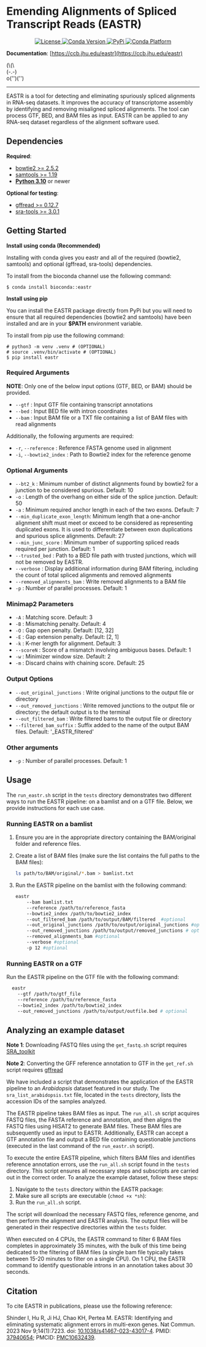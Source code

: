 # Emending Alignments of Spliced Transcript Reads (EASTR)

<p align="center">
<a href="https://github.com/ishinder/EASTR/blob/main/LICENSE" target="_blank">
    <img src="https://img.shields.io/conda/l/bioconda/eastr" alt="License">
</a>
<a href="https://anaconda.org/bioconda/eastr" target="_blank">
    <img src="https://img.shields.io/conda/v/bioconda/eastr" alt="Conda Version">
</a>
<a href="https://pypi.org/project/eastr" target="_blank">
    <img src="https://img.shields.io/pypi/v/eastr" alt="PyPi">
</a>
<a href="https://anaconda.org/bioconda/eastr/files" target="_blank">
    <img src="https://img.shields.io/conda/pn/bioconda/eastr" alt="Conda Platform">
</a>
</p>

**Documentation**: [https://ccb.jhu.edu/eastr](https://ccb.jhu.edu/eastr)

\(\\(\\\
\(-.-\)\
o\(''\)(''\)

---

EASTR is a tool for detecting and eliminating spuriously spliced alignments in
RNA-seq datasets. It improves the accuracy of transcriptome assembly by
identifying and removing misaligned spliced alignments. The tool can process
GTF, BED, and BAM files as input. EASTR can be applied to any RNA-seq dataset
regardless of the alignment software used.

## Dependencies

**Required**:

- [bowtie2 >= 2.5.2](https://github.com/BenLangmead/bowtie2)
- [samtools >= 1.19](https://github.com/samtools/samtools)
- [**Python 3.10**](https://www.python.org/downloads/) or newer

**Optional for testing**:

- [gffread >= 0.12.7](https://github.com/gpertea/gffread)
- [sra-tools >= 3.0.1](https://github.com/ncbi/sra-tools)

## Getting Started

**Install using conda (Recommended)**

Installing with conda gives you eastr and all of the required (bowtie2,
samtools) and optional (gffread, sra-tools) dependencies.

To install from the bioconda channel use the following command:

```shell
$ conda install bioconda::eastr
```

**Install using pip**

You can install the EASTR package directly from PyPi but you will need
to ensure that all required dependencies (bowtie2 and samtools) have been
installed and are in your **$PATH** environment variable.

To install from pip use the following command:

```shell
# python3 -m venv .venv # (OPTIONAL)
# source .venv/bin/activate # (OPTIONAL)
$ pip install eastr
```

### Required Arguments

**NOTE**: Only one of the below input options (GTF, BED, or BAM) should be
provided.

- `--gtf` : Input GTF file containing transcript annotations
- `--bed` : Input BED file with intron coordinates
- `--bam` : Input BAM file or a TXT file containing a list of BAM files with
  read alignments

Additionally, the following arguments are required:

- `-r`, `--reference` : Reference FASTA genome used in alignment
- `-i`, `--bowtie2_index` : Path to Bowtie2 index for the reference genome

### Optional Arguments

- `--bt2_k` : Minimum number of distinct alignments found by bowtie2 for a
  junction to be considered spurious. Default: 10
- `-o` : Length of the overhang on either side of the splice junction. Default:
  50
- `-a` : Minimum required anchor length in each of the two exons. Default: 7
- `--min_duplicate_exon_length`: Minimum length that a one-anchor alignment
  shift must meet or exceed to be considered as representing duplicated exons.
  It is used to differentiate between exon duplications and spurious splice
  alignments. Default: 27
- `--min_junc_score` : Minimum number of supporting spliced reads required per
  junction. Default: 1
- `--trusted_bed` : Path to a BED file path with trusted junctions, which will
  not be removed by EASTR.
- `--verbose` : Display additional information during BAM filtering, including
  the count of total spliced alignments and removed alignments
- `--removed_alignments_bam` : Write removed alignments to a BAM file
- `-p` : Number of parallel processes. Default: 1

### Minimap2 Parameters

- `-A` : Matching score. Default: 3
- `-B` : Mismatching penalty. Default: 4
- `-O` : Gap open penalty. Default: [12, 32]
- `-E` : Gap extension penalty. Default: [2, 1]
- `-k` : K-mer length for alignment. Default: 3
- `--scoreN` : Score of a mismatch involving ambiguous bases. Default: 1
- `-w` : Minimizer window size. Default: 2
- `-m` : Discard chains with chaining score. Default: 25

### Output Options

- `--out_original_junctions` : Write original junctions to the output file or
  directory
- `--out_removed_junctions` : Write removed junctions to the output file or
  directory; the default output is to the terminal
- `--out_filtered_bam` : Write filtered bams to the output file or directory
- `--filtered_bam_suffix` : Suffix added to the name of the output BAM files.
  Default: '\_EASTR_filtered'

### Other arguments

- `-p` : Number of parallel processes. Default: 1

## Usage

The `run_eastr.sh` script in the `tests` directory demonstrates two different
ways to run the EASTR pipeline: on a bamlist and on a GTF file. Below, we
provide instructions for each use case.

### Running EASTR on a bamlist

1. Ensure you are in the appropriate directory containing the BAM/original
   folder and reference files.
2. Create a list of BAM files (make sure the list contains the full paths to the
   BAM files):

   ```bash
   ls path/to/BAM/original/*.bam > bamlist.txt
   ```

3. Run the EASTR pipeline on the bamlist with the following command:

   ```bash
   eastr
       --bam bamlist.txt
       --reference /path/to/reference_fasta
       --bowtie2_index /path/to/bowtie2_index
       --out_filtered_bam /path/to/output/BAM/filtered  #optional
       --out_original_junctions /path/to/output/original_junctions #optional
       --out_removed_junctions /path/to/output/removed_junctions # optional
       --removed_alignments_bam #optional
       --verbose #optional
       -p 12 #optional
   ```

### Running EASTR on a GTF

Run the EASTR pipeline on the GTF file with the following command:

```bash
  eastr
    --gtf /path/to/gtf_file
    --reference /path/to/reference_fasta
    --bowtie2_index /path/to/bowtie2_index
    --out_removed_junctions /path/to/output/outfile.bed # optional
```

## Analyzing an example dataset

**Note 1**: Downloading FASTQ files using the `get_fastq.sh` script requires
[SRA_toolkit](https://github.com/ncbi/sra-tools)

**Note 2**: Converting the GFF
reference annotation to GTF in the `get_ref.sh` script requires
[gffread](https://github.com/gpertea/gffread)

We have included a script that demonstrates the application of the EASTR
pipeline to an _Arabidopsis_ dataset featured in our study. The
`sra_list_arabidopsis.txt` file, located in the `tests` directory, lists the
accession IDs of the samples analyzed.

The EASTR pipeline takes BAM files as input. The `run_all.sh` script acquires
FASTQ files, the FASTA reference and annotation, and then aligns the FASTQ files
using HISAT2 to generate BAM files. These BAM files are subsequently used as
input to EASTR. Additionally, EASTR can accept a GTF annotation file and output
a BED file containing questionable junctions (executed in the last command of
the `run_eastr.sh` script).

To execute the entire EASTR pipeline, which filters BAM files and identifies
reference annotation errors, use the `run_all.sh` script found in the `tests`
directory. This script ensures all necessary steps and subscripts are carried
out in the correct order. To analyze the example dataset, follow these steps:

1. Navigate to the `tests` directory within the EASTR package:
2. Make sure all scripts are executable (`chmod +x *sh`):
3. Run the `run_all.sh` script.

The script will download the necessary FASTQ files, reference genome, and then
perform the alignment and EASTR analysis. The output files will be generated in
their respective directories within the `tests` folder.

When executed on 4 CPUs, the EASTR command to filter 6 BAM files completes in
approximately 35 minutes, with the bulk of this time being dedicated to the
filtering of BAM files \(a single bam file typically takes between 15-20 minutes
to filter on a single CPU). On 1 CPU, the EASTR command to identify questionable
introns in an annotation takes about 30 seconds.

## Citation

To cite EASTR in publications, please use the following reference:

Shinder I, Hu R, Ji HJ, Chao KH, Pertea M. EASTR: Identifying and eliminating
systematic alignment errors in multi-exon genes. Nat Commun. 2023 Nov
9;14(1):7223. doi:
[10.1038/s41467-023-43017-4](https://doi.org/10.1038/s41467-023-43017-4). PMID:
[37940654](https://pubmed.ncbi.nlm.nih.gov/37940654/); PMCID:
[PMC10632439](https://www.ncbi.nlm.nih.gov/pmc/articles/PMC10632439/).
